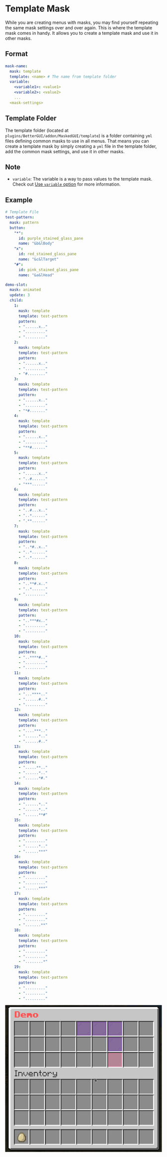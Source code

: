 # Template Mask

While you are creating menus with masks, you may find yourself repeating the same mask settings over and over again. This is where the template mask comes in handy. It allows you to create a template mask and use it in other masks.

## Format

```yaml
mask-name:
  mask: template
  template: <name> # The name from template folder
  variable:
    <variable1>: <value1>
    <variable2>: <value2>
    ...
  <mask-settings>
```

## Template Folder

The template folder (located at `plugins/BetterGUI/addon/MaskedGUI/template`) is a folder containing `yml` files defining common masks to use in all menus. That means you can create a template mask by simply creating a `yml` file in the template folder, add the common mask settings, and use it in other masks.

## Note

* `variable`: The variable is a way to pass values to the template mask. Check out [Use `variable` option](../../../button/template-button.md#use-variable-option) for more information.

## Example

```yaml
# Template File
test-pattern:
  mask: pattern
  button:
    "*":
      id: purple_stained_glass_pane
      name: "&b&lBody"
    "x":
      id: red_stained_glass_pane
      name: "&c&lTarget"
    "#":
      id: pink_stained_glass_pane
      name: "&a&lHead"
```

```yaml
demo-slot:
  mask: animated
  update: 3
  child:
    1:
      mask: template
      template: test-pattern
      pattern:
      - "......x.."
      - "........."
      - "........."
    2:
      mask: template
      template: test-pattern
      pattern:
      - "......x.."
      - "........."
      - "#........"
    3:
      mask: template
      template: test-pattern
      pattern:
      - "......x.."
      - "........."
      - "*#......."
    4:
      mask: template
      template: test-pattern
      pattern:
      - "......x.."
      - "........."
      - "**#......"
    5:
      mask: template
      template: test-pattern
      pattern:
      - "......x.."
      - "..#......"
      - "***......"
    6:
      mask: template
      template: test-pattern
      pattern:
      - "..#...x.."
      - "..*......"
      - ".**......"
    7:
      mask: template
      template: test-pattern
      pattern:
      - "..*#..x.."
      - "..*......"
      - "..*......"
    8:
      mask: template
      template: test-pattern
      pattern:
      - "..**#.x.."
      - "..*......"
      - "........."
    9:
      mask: template
      template: test-pattern
      pattern:
      - "..***#x.."
      - "........."
      - "........."
    10:
      mask: template
      template: test-pattern
      pattern:
      - "..****#.."
      - "........."
      - "........."
    11:
      mask: template
      template: test-pattern
      pattern:
      - "...****.."
      - "......#.."
      - "........."
    12:
      mask: template
      template: test-pattern
      pattern:
      - "....***.."
      - "......*.."
      - "......#.."
    13:
      mask: template
      template: test-pattern
      pattern:
      - ".....**.."
      - "......*.."
      - "......*#."
    14:
      mask: template
      template: test-pattern
      pattern:
      - "......*.."
      - "......*.."
      - "......**#"
    15:
      mask: template
      template: test-pattern
      pattern:
      - "........."
      - "......*.."
      - "......***"
    16:
      mask: template
      template: test-pattern
      pattern:
      - "........."
      - "........."
      - "......***"
    17:
      mask: template
      template: test-pattern
      pattern:
      - "........."
      - "........."
      - ".......**"
    18:
      mask: template
      template: test-pattern
      pattern:
      - "........."
      - "........."
      - "........*"
    19:
      mask: template
      template: test-pattern
      pattern:
      - "........."
      - "........."
      - "........."
```

![Template 1](./images/template-1.gif)